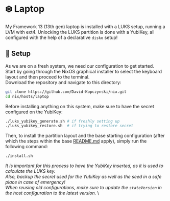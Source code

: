 # ❄️ Laptop
My Framework 13 (13th gen) laptop is installed with a LUKS setup, running a LVM with ext4. Unlocking the LUKS partition is done with a YubiKey, all configured with the help of a declarative `disko` setup!

## 🚀 Setup
As we are on a fresh system, we need our configuration to get started. \
Start by going through the NixOS graphical installer to select the keyboard layout and then proceed to the terminal. \
Download the repository and navigate to this directory:

```bash
git clone https://github.com/David-Kopczynski/nix.git
cd nix/hosts/laptop
```

Before installing anything on this system, make sure to have the secret configured on the YubiKey:

```bash
./luks_yubikey_generate.sh # if freshly setting up
./luks_yubikey_restore.sh  # if trying to restore secret
```

Then, to install the partition layout and the base starting configuration (after which the steps within the base [README.md](../../README.md) apply), simply run the following command:

```bash
./install.sh
```

*It is important for this process to have the YubiKey inserted, as it is used to calculate the LUKS key.* \
*Also, backup the secret used for the YubiKey as well as the seed in a safe place in case of emergency!* \
*When reusing old configurations, make sure to update the `stateVersion` in the host configuration to the latest version.* \
